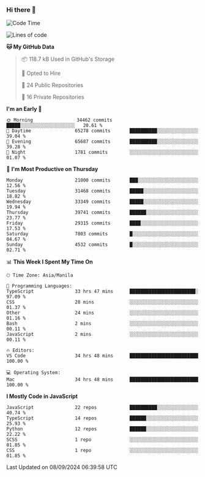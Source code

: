 ### Hi there 👋

<!--START_SECTION:waka-->
![Code Time](http://img.shields.io/badge/Code%20Time-1%2C044%20hrs%2020%20mins-blue)

![Lines of code](https://img.shields.io/badge/From%20Hello%20World%20I%27ve%20Written-66.4%20million%20lines%20of%20code-blue)

**🐱 My GitHub Data** 

> 📦 118.7 kB Used in GitHub's Storage 
 > 
> 💼 Opted to Hire
 > 
> 📜 24 Public Repositories 
 > 
> 🔑 16 Private Repositories 
 > 
**I'm an Early 🐤** 

```text
🌞 Morning                34462 commits       █████░░░░░░░░░░░░░░░░░░░░   20.61 % 
🌆 Daytime                65278 commits       ██████████░░░░░░░░░░░░░░░   39.04 % 
🌃 Evening                65687 commits       ██████████░░░░░░░░░░░░░░░   39.28 % 
🌙 Night                  1781 commits        ░░░░░░░░░░░░░░░░░░░░░░░░░   01.07 % 
```
📅 **I'm Most Productive on Thursday** 

```text
Monday                   21000 commits       ███░░░░░░░░░░░░░░░░░░░░░░   12.56 % 
Tuesday                  31468 commits       █████░░░░░░░░░░░░░░░░░░░░   18.82 % 
Wednesday                33349 commits       █████░░░░░░░░░░░░░░░░░░░░   19.94 % 
Thursday                 39741 commits       ██████░░░░░░░░░░░░░░░░░░░   23.77 % 
Friday                   29315 commits       ████░░░░░░░░░░░░░░░░░░░░░   17.53 % 
Saturday                 7803 commits        █░░░░░░░░░░░░░░░░░░░░░░░░   04.67 % 
Sunday                   4532 commits        █░░░░░░░░░░░░░░░░░░░░░░░░   02.71 % 
```


📊 **This Week I Spent My Time On** 

```text
🕑︎ Time Zone: Asia/Manila

💬 Programming Languages: 
TypeScript               33 hrs 47 mins      ████████████████████████░   97.09 % 
CSS                      28 mins             ░░░░░░░░░░░░░░░░░░░░░░░░░   01.37 % 
Other                    24 mins             ░░░░░░░░░░░░░░░░░░░░░░░░░   01.16 % 
Bash                     2 mins              ░░░░░░░░░░░░░░░░░░░░░░░░░   00.11 % 
JavaScript               2 mins              ░░░░░░░░░░░░░░░░░░░░░░░░░   00.11 % 

🔥 Editors: 
VS Code                  34 hrs 48 mins      █████████████████████████   100.00 % 

💻 Operating System: 
Mac                      34 hrs 48 mins      █████████████████████████   100.00 % 
```

**I Mostly Code in JavaScript** 

```text
JavaScript               22 repos            ██████████░░░░░░░░░░░░░░░   40.74 % 
TypeScript               14 repos            ██████░░░░░░░░░░░░░░░░░░░   25.93 % 
Python                   12 repos            ██████░░░░░░░░░░░░░░░░░░░   22.22 % 
SCSS                     1 repo              ░░░░░░░░░░░░░░░░░░░░░░░░░   01.85 % 
CSS                      1 repo              ░░░░░░░░░░░░░░░░░░░░░░░░░   01.85 % 
```




 Last Updated on 08/09/2024 06:39:58 UTC
<!--END_SECTION:waka-->
